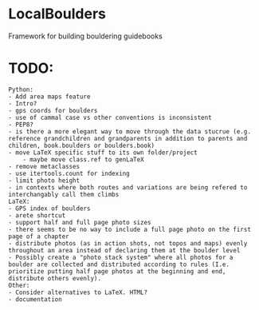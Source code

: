 # LocalBoulders
 Framework for building bouldering guidebooks

# TODO:
	Python:
	- Add area maps feature
	- Intro?
	- gps coords for boulders
	- use of cammal case vs other conventions is inconsistent
	- PEP8?
	- is there a more elegant way to move through the data stucrue (e.g. reference grandchildren and grandparents in addition to parents and children, book.boulders or boulders.book)
	- move LaTeX specific stuff to its own folder/project
        - maybe move class.ref to genLaTeX
	- remove metaclasses
    - use itertools.count for indexing
    - limit photo height
    - in contexts where both routes and variations are being refered to interchangably call them climbs
    LaTeX:
    - GPS index of boulders
    - arete shortcut
    - support half and full page photo sizes
    - there seems to be no way to include a full page photo on the first page of a chapter
    - distribute photos (as in action shots, not topos and maps) evenly throughout an area instead of declaring them at the boulder level
	- Possibly create a "photo stack system" where all photos for a boulder are collected and distributed according to rules (I.e. prioritize putting half page photos at the beginning and end, distribute others evenly).
    Other:
    - Consider alternatives to LaTeX. HTML?
    - documentation